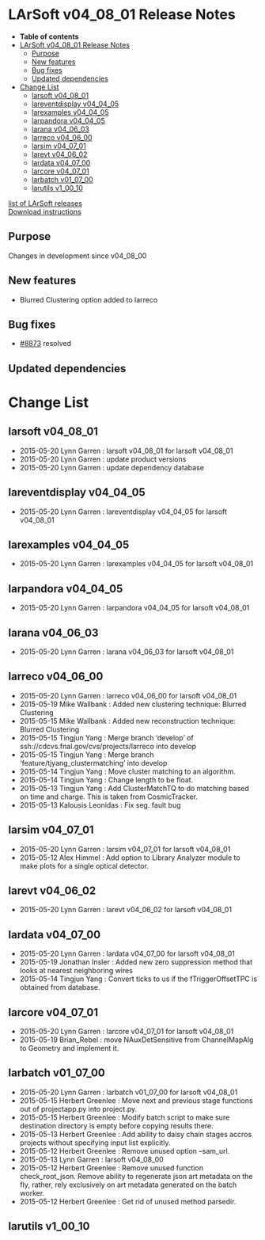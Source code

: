LArSoft v04\_08\_01 Release Notes
======================================================================

-   **Table of contents**
-   [LArSoft v04\_08\_01 Release Notes](#LArSoft-v04_08_01-Release-Notes)
    -   [Purpose](#Purpose)
    -   [New features](#New-features)
    -   [Bug fixes](#Bug-fixes)
    -   [Updated dependencies](#Updated-dependencies)
-   [Change List](#Change-List)
    -   [larsoft v04\_08\_01](#larsoft-v04_08_01)
    -   [lareventdisplay v04\_04\_05](#lareventdisplay-v04_04_05)
    -   [larexamples v04\_04\_05](#larexamples-v04_04_05)
    -   [larpandora v04\_04\_05](#larpandora-v04_04_05)
    -   [larana v04\_06\_03](#larana-v04_06_03)
    -   [larreco v04\_06\_00](#larreco-v04_06_00)
    -   [larsim v04\_07\_01](#larsim-v04_07_01)
    -   [larevt v04\_06\_02](#larevt-v04_06_02)
    -   [lardata v04\_07\_00](#lardata-v04_07_00)
    -   [larcore v04\_07\_01](#larcore-v04_07_01)
    -   [larbatch v01\_07\_00](#larbatch-v01_07_00)
    -   [larutils v1\_00\_10](#larutils-v1_00_10)

[list of LArSoft releases](LArSoft_release_list)\
[Download instructions](http://scisoft.fnal.gov/scisoft/bundles/larsoft/v04_08_01/larsoft-v04_08_01.html)

Purpose
--------------------

Changes in development since v04\_08\_00

New features
------------------------------

-   Blurred Clustering option added to larreco

Bug fixes
------------------------

-   [\#8873](/redmine/issues/8873 "Bug: ChannelMapAlg::NSensitiveAuxDet() has no implementation (Closed)") resolved

Updated dependencies
----------------------------------------------

Change List
============================

larsoft v04\_08\_01
------------------------------------------

-   2015-05-20 Lynn Garren : larsoft v04\_08\_01 for larsoft v04\_08\_01
-   2015-05-20 Lynn Garren : update product versions
-   2015-05-20 Lynn Garren : update dependency database

lareventdisplay v04\_04\_05
----------------------------------------------------------

-   2015-05-20 Lynn Garren : lareventdisplay v04\_04\_05 for larsoft v04\_08\_01

larexamples v04\_04\_05
--------------------------------------------------

-   2015-05-20 Lynn Garren : larexamples v04\_04\_05 for larsoft v04\_08\_01

larpandora v04\_04\_05
------------------------------------------------

-   2015-05-20 Lynn Garren : larpandora v04\_04\_05 for larsoft v04\_08\_01

larana v04\_06\_03
----------------------------------------

-   2015-05-20 Lynn Garren : larana v04\_06\_03 for larsoft v04\_08\_01

larreco v04\_06\_00
------------------------------------------

-   2015-05-20 Lynn Garren : larreco v04\_06\_00 for larsoft v04\_08\_01
-   2015-05-19 Mike Wallbank : Added new clustering technique: Blurred Clustering
-   2015-05-15 Mike Wallbank : Added new reconstruction technique: Blurred Clustering
-   2015-05-15 Tingjun Yang : Merge branch ‘develop’ of ssh://cdcvs.fnal.gov/cvs/projects/larreco into develop
-   2015-05-15 Tingjun Yang : Merge branch ‘feature/tjyang\_clustermatching’ into develop
-   2015-05-14 Tingjun Yang : Move cluster matching to an algorithm.
-   2015-05-14 Tingjun Yang : Change length to be float.
-   2015-05-13 Tingjun Yang : Add ClusterMatchTQ to do matching based on time and charge. This is taken from CosmicTracker.
-   2015-05-13 Kalousis Leonidas : Fix seg. fault bug

larsim v04\_07\_01
----------------------------------------

-   2015-05-20 Lynn Garren : larsim v04\_07\_01 for larsoft v04\_08\_01
-   2015-05-12 Alex Himmel : Add option to Library Analyzer module to make plots for a single optical detector.

larevt v04\_06\_02
----------------------------------------

-   2015-05-20 Lynn Garren : larevt v04\_06\_02 for larsoft v04\_08\_01

lardata v04\_07\_00
------------------------------------------

-   2015-05-20 Lynn Garren : lardata v04\_07\_00 for larsoft v04\_08\_01
-   2015-05-19 Jonathan Insler : Added new zero suppression method that looks at nearest neighboring wires
-   2015-05-14 Tingjun Yang : Convert ticks to us if the fTriggerOffsetTPC is obtained from database.

larcore v04\_07\_01
------------------------------------------

-   2015-05-20 Lynn Garren : larcore v04\_07\_01 for larsoft v04\_08\_01
-   2015-05-19 Brian\_Rebel : move NAuxDetSensitive from ChannelMapAlg to Geometry and implement it.

larbatch v01\_07\_00
--------------------------------------------

-   2015-05-20 Lynn Garren : larbatch v01\_07\_00 for larsoft v04\_08\_01
-   2015-05-15 Herbert Greenlee : Move next and previous stage functions out of projectapp.py into project.py.
-   2015-05-15 Herbert Greenlee : Modify batch script to make sure destination directory is empty before copying results there.
-   2015-05-13 Herbert Greenlee : Add ability to daisy chain stages accros projects without specifying input list explicitly.
-   2015-05-12 Herbert Greenlee : Remove unused option –sam\_url.
-   2015-05-13 Lynn Garren : larsoft v04\_08\_00
-   2015-05-12 Herbert Greenlee : Remove unused function check\_root\_json. Remove ability to regenerate json art metadata on the fly, rather, rely exclusively on art metadata generated on the batch worker.
-   2015-05-12 Herbert Greenlee : Get rid of unused method parsedir.

larutils v1\_00\_10
------------------------------------------
